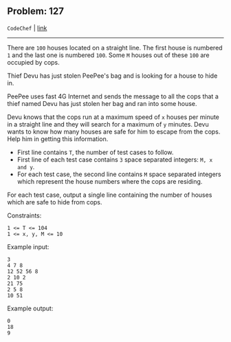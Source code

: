 Problem: 127
---

`CodeChef` | [link](https://www.codechef.com/problems/COPS)

---

There are `100` houses located on a straight line. The first house is
numbered `1` and the last one is numbered `100`. Some `M` houses out
of these `100` are occupied by cops.

Thief Devu has just stolen PeePee's bag and is looking for a house
to hide in.

PeePee uses fast 4G Internet and sends the message to all the cops
that a thief named Devu has just stolen her bag and ran into some
house.

Devu knows that the cops run at a maximum speed of `x` houses per
minute in a straight line and they will search for a maximum of
`y` minutes. Devu wants to know how many houses are safe for him to
escape from the cops. Help him in getting this information.

- First line contains `T`, the number of test cases to follow.
- First line of each test case contains `3` space separated
integers: `M, x and y`.
- For each test case, the second line contains `M` space separated
integers which represent the house numbers where the cops are
residing.

For each test case, output a single line containing the number of
houses which are safe to hide from cops.

Constraints:
```
1 <= T <= 104
1 <= x, y, M <= 10
```

Example input:
```
3
4 7 8
12 52 56 8
2 10 2
21 75
2 5 8
10 51
```

Example output:
```
0
18
9
```
